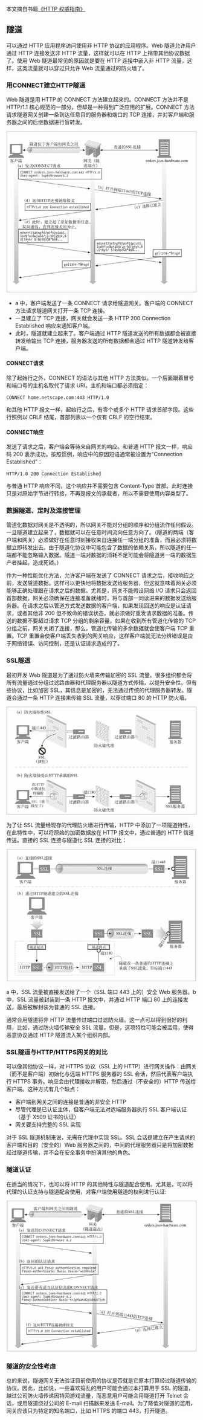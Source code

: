 本文摘自书籍[《HTTP 权威指南》](https://www.amazon.cn/dp/B008XFDQ14/ref=sr_1_1?s=books&ie=UTF8&qid=1527513120&sr=1-1&keywords=http%E6%9D%83%E5%A8%81%E6%8C%87%E5%8D%97) 

## 隧道

可以通过 HTTP 应用程序访问使用非 HTTP 协议的应用程序。Web 隧道允许用户通过 HTTP 连接发送非 HTTP 流量，这样就可以在 HTTP 上捎带其他协议数据了。使用 Web 隧道最常见的原因就是要在 HTTP 连接中嵌入非 HTTP 流量，这样，这类流量就可以穿过只允许 Web 流量通过的防火墙了。

### 用CONNECT建立HTTP隧道

Web 隧道是用 HTTP 的 CONNECT 方法建立起来的。CONNECT 方法并不是 HTTP/1.1 核心规范的一部分，但却是一种得到广泛应用的扩展。CONNECT 方法请求隧道网关创建一条到达任意目的服务器和端口的 TCP 连接，并对客户端和服务器之间的后继数据进行盲转发。

![img](./images/ssl-tunnel.png)  

- a 中，客户端发送了一条 CONNECT 请求给隧道网关。客户端的 CONNECT 方法请求隧道网关打开一条 TCP 连接。
- 一旦建立了 TCP 连接，网关就会发送一条 HTTP 200 Connection Established 响应来通知客户端。
- 此时，隧道就建立起来了。客户端通过 HTTP 隧道发送的所有数据都会被直接转发给输出 TCP 连接，服务器发送的所有数据都会通过 HTTP 隧道转发给客户端。

#### CONNECT请求

除了起始行之外，CONNECT 的语法与其他 HTTP 方法类似。一个后面跟着冒号和端口号的主机名取代了请求 URI。主机和端口都必须指定：

```http
CONNECT home.netscape.com:443 HTTP/1.0
```

和其他 HTTP 报文一样，起始行之后，有零个或多个 HTTP 请求首部字段。这些行照例以 CRLF 结尾，首部列表以一个仅有 CRLF 的空行结束。

#### CONNECT响应

发送了请求之后，客户端会等待来自网关的响应。和普通 HTTP 报文一样，响应码 200 表示成功。按照惯例，响应中的原因短语通常被设置为“Connection Established”：

```http
HTTP/1.0 200 Connection Established
```

与普通 HTTP 响应不同，这个响应并不需要包含 Content-Type 首部。此时连接只是对原始字节进行转接，不再是报文的承载者，所以不需要使用内容类型了。

### 数据隧道、定时及连接管理

管道化数据对网关是不透明的，所以网关不能对分组的顺序和分组流作任何假设。一旦隧道建立起来了，数据就可以在任意时间流向任意方向了。（隧道的两端（客户端和网关）必须做好在任意时刻接收来自连接任一端分组的准备，而且必须将数据立即转发出去。由于隧道化协议中可能包含了数据的依赖关系，所以隧道的任一端都不能忽略输入数据。隧道一端对数据的消耗不足可能会将隧道另一端的数据生产者挂起，造成死锁。）

作为一种性能优化方法，允许客户端在发送了 CONNECT 请求之后，接收响应之前，发送隧道数据。这样可以更快地将数据发送给服务器，但这就意味着网关必须能够正确处理跟在请求之后的数据。尤其是，网关不能假设网络 I/O 请求只会返回首部数据，网关必须确保在连接准备就绪时，将与首部一同读进来的数据发送给服务器。在请求之后以管道方式发送数据的客户端，如果发现回送的响应是认证请求，或者其他非 200 但不致命的错误状态，就必须做好重发请求数据的准备。传送的数据不要超过请求 TCP 分组的剩余容量。如果在收到所有管道化传输的 TCP 分组之前，网关关闭了连接，那么，管道化传输的多余数据就会使客户端 TCP 重置。TCP 重置会使客户端丢失收到的网关响应，这样客户端就无法分辨错误是由于网络错误、访问控制，还是认证请求造成的了。

### SSL隧道

最初开发 Web 隧道是为了通过防火墙来传输加密的 SSL 流量。很多组织都会将所有流量通过分组过滤路由器和代理服务器以隧道方式传输，以提升安全性。但有些协议，比如加密 SSL，其信息是加密的，无法通过传统的代理服务器转发。隧道会通过一条 HTTP 连接来传输 SSL 流量，以穿过端口 80 的 HTTP 防火墙。

![img](./images/ssl.png)  

为了让 SSL 流量经现存的代理防火墙进行传输，HTTP 中添加了一项隧道特性，在此特性中，可以将原始的加密数据放在 HTTP 报文中，通过普通的 HTTP 信道传送。直接的 SSL 连接与隧道化 SSL 连接的对比：

![img](./images/ssl-bi.png)  

a 中，SSL 流量被直接发送给了一个（SSL 端口 443 上的）安全 Web 服务器。b 中，SSL 流量被封装到一条 HTTP 报文中，并通过 HTTP 端口 80 上的连接发送，最后被解封装为普通的 SSL 连接。

通常会用隧道将非 HTTP 流量传过端口过滤防火墙。这一点可以得到很好的利用，比如，通过防火墙传输安全 SSL 流量。但是，这项特性可能会被滥用，使得恶意协议通过 HTTP 隧道流入某个组织内部。

### SSL隧道与HTTP/HTTPS网关的对比

可以像其他协议一样，对 HTTPS 协议（SSL 上的 HTTP）进行网关操作：由网关（而不是客户端）初始化与远端 HTTPS 服务器的 SSL 会话，然后代表客户端执行 HTTPS 事务。响应会由代理接收并解密，然后通过（不安全的）HTTP 传送给客户端。这种方式有几个缺点：

- 客户端到网关之间的连接是普通的非安全 HTTP
- 尽管代理是已认证主体，但客户端无法对远端服务器执行 SSL 客户端认证（基于 X509 证书的认证）
- 网关要支持完整的 SSL 实现

对于 SSL 隧道机制来说，无需在代理中实现 SSL。SSL 会话是建立在产生请求的客户端和目的（安全的）Web 服务器之间的，中间的代理服务器只是将加密数据经过隧道传输，并不会在安全事务中扮演其他的角色。

### 隧道认证

在适当的情况下，也可以将 HTTP 的其他特性与隧道配合使用。尤其是，可以将代理的认证支持与隧道配合使用，对客户端使用隧道的权利进行认证:

![img](./images/tunnel-auth.png)  

### 隧道的安全性考虑

总的来说，隧道网关无法验证目前使用的协议是否就是它原本打算经过隧道传输的协议。因此，比如说，一些喜欢捣乱的用户可能会通过本打算用于 SSL 的隧道，越过公司防火墙传递因特网游戏流量，而恶意用户可能会用隧道打开 Telnet 会话，或用隧道绕过公司的 E-mail 扫描器来发送 E-mail。为了降低对隧道的滥用，网关应该只为特定的知名端口，比如 HTTPS 的端口 443，打开隧道。